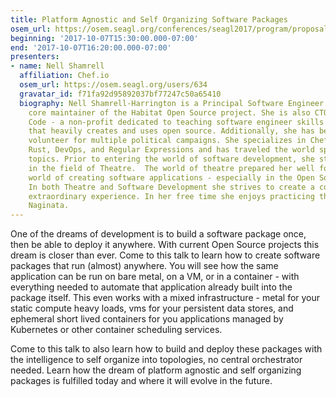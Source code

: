 ```yaml
---
title: Platform Agnostic and Self Organizing Software Packages
osem_url: https://osem.seagl.org/conferences/seagl2017/program/proposals/396
beginning: '2017-10-07T15:30:00.000-07:00'
end: '2017-10-07T16:20:00.000-07:00'
presenters:
- name: Nell Shamrell
  affiliation: Chef.io
  osem_url: https://osem.seagl.org/users/634
  gravatar_id: f71fa92d95892037bf77247c50a65410
  biography: Nell Shamrell-Harrington is a Principal Software Engineer at Chef and
    core maintainer of the Habitat Open Source project. She is also CTO of Operation
    Code - a non-profit dedicated to teaching software engineer skills to Veterans
    that heavily creates and uses open source. Additionally, she has been a technology
    volunteer for multiple political campaigns. She specializes in Chef, Ruby, Rails,
    Rust, DevOps, and Regular Expressions and has traveled the world speaking on these
    topics. Prior to entering the world of software development, she studied and worked
    in the field of Theatre.  The world of theatre prepared her well for the dynamic
    world of creating software applications - especially in the Open Source world.
    In both Theatre and Software Development she strives to create a cohesive and
    extraordinary experience. In her free time she enjoys practicing the martial art
    Naginata.
---
```


One of the dreams of development is to build a software package once, then be able to deploy it anywhere. With current Open Source projects this dream is closer than ever. Come to this talk to learn how to create software packages that run (almost) anywhere. You will see how the same application can be run on bare metal, on a VM, or in a container - with everything needed to automate that application already built into the package itself. This even works with a mixed infrastructure - metal for your static compute heavy loads, vms for your persistent data stores, and ephemeral short lived containers for you applications managed by Kubernetes or other container scheduling services.

Come to this talk to also learn how to build and deploy these packages with the intelligence to self organize into topologies, no central orchestrator needed. Learn how the dream of platform agnostic and self organizing packages is fulfilled today and where it will evolve in the future.
